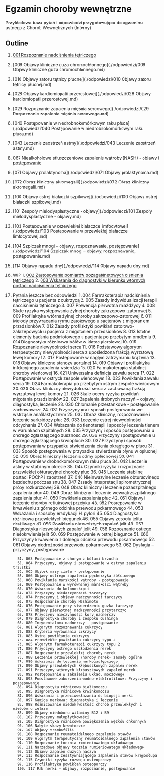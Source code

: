 # Egzamin choroby wewnętrzne

Przykładowa baza pytań i odpowiedzi przygotowująca do egzaminu ustnego z Chorób Wewnętrznych (Interny)



## Outline

1. [001 Rozpoznanie nadciśnienia tętniczego](./odpowiedzi/001-rozpoznawanie-nadcisnienia-tetniczego.md)
2. [006 Objawy kliniczne guza chromochłonnego](./odpowiedzi/006 Objawy kliniczne guza chromochłonnego.md)
3. [010 Objawy zatoru tętnicy płucnej](./odpowiedzi/010 Objawy zatoru tętnicy płucnej.md)
4. [028 Objawy kardiomiopatii przerostowej](./odpowiedzi/028 Objawy kardiomiopatii przerostowej.md)
5. [029 Rozpoznanie zapalenia mięśnia sercowego](./odpowiedzi/029 Rozpoznanie zapalenia mięśnia sercowego.md)
6. [040 Postępowanie w niedrobnokomórkowym raku płuca](./odpowiedzi/040 Postępowanie w niedrobnokomórkowym raku płuca.md)
7. [043 Leczenie zaostrzeń astmy](./odpowiedzi/043 Leczenie zaostrzeń astmy.md)
8. [067 Niealkoholowe stłuszczeniowe zapalenie wątroby (NASH) - objawy i postępowanie](./odpowiedzi/067-nash.md)
9. [071 Objawy prolaktynoma](./odpowiedzi/071 Objawy prolaktynoma.md)
10. [072 Obraz kliniczny akromegalii](./odpowiedzi/072 Obraz kliniczny akromegalii.md)
11. [100 Objawy ostrej białaczki szpikowej](./odpowiedzi/100 Objawy ostrej białaczki szpikowej.md)
12. [101 Zespoły mielodysplastyczne - objawy](./odpowiedzi/101 Zespoły mielodysplastyczne - objawy.md)
13. [103 Postępowanie w przewlekłej białaczce limfocytowej](./odpowiedzi/103 Postępowanie w przewlekłej białaczce limfocytowej.md)
14. [104 Szpiczak mnogi – objawy, rozpoznawanie, postępowanie](./odpowiedzi/104 Szpiczak mnogi – objawy, rozpoznawanie, postępowanie.md)
15. [114 Objawy napadu dny](./odpowiedzi/114 Objawy napadu dny.md)
16. WIP
          1. [002 Zastosowanie pomiarów pozagabinetowych ciśnienia tętniczego](./odpowiedzi/002-pomiary-pozagabinetowe-bp.md)
          2. [003 Wskazania do diagnostyki w kierunku wtórnych postaci nadciśnienia tętniczego](./odpowiedzi/003-wskazania-do-diagnostyki-wtornych-postaci-nt.md)
17. Pytania jeszcze bez odpowiedzi
          1. 004 Farmakoterapia nadciśnienia tętniczego u pacjenta z cukrzycą
          2. 005 Zasady indywidualizacji terapii nadciśnienia tętniczego
          3. 007 Prewencja pierwotna miażdżycy
          4. 008 Skale ryzyka występowania żylnej choroby zakrzepowo-zatorowej
          5. 009 Profilaktyka wtórna żylnej choroby zakrzepowo-zatorowej
          6. 011 Metody przywracania rytmu zatokowego u pacjentów z migotaniem przedsionków
          7. 012 Zasady profilaktyki powikłań zatorowo-zakrzepowych u pacjenta z migotaniem
              przedsionków
          8. 013 Istotne elementy badania podmiotowego u pacjenta po przebytym omdleniu
          9. 014 Diagnostyka różnicowa bólów w klatce piersiowej
          10. 015 Rozpoznanie niewydolności serca
          11. 016 Podstawowy algorytm terapeutyczny niewydolności serca z upośledzona frakcją
                 wyrzutową lewej komory
          12. 017 Postępowanie w nagłym zatrzymaniu krążenia
          13. 018 Objawy kliniczne stenozy aortalnej
          14. 019 Objawy i profilaktyka infekcyjnego zapalenia wsierdzia
          15. 020 Farmakoterapia stabilnej choroby wieńcowej
          16. 021 Uniwersalna definicja zawału serca
          17. 022 Postępowanie w ostrych zespole wieńcowym
          18. 023 Powikłania zawału serca
          19. 024 Farmakoterapia po przebytym ostrym zespole wieńcowym
          20. 025 Obraz kliniczny niewydolności serca z zachowaną frakcją wyrzutową lewej komory
          21. 026 Skale oceny ryzyka powikłań migotania przedsionków
          22. 027 Zapalenia drobnych naczyń – objawy, diagnostyka, leczenie
          23. 030 Chromanie przestankowe - postępowanie zachowawcze
          24. 031 Przyczyny oraz sposób postępowania we wstrząsie anafilaktycznym
          25. 032 Obraz kliniczny, rozpoznawanie i leczenie sarkoidozy płuc
          26. 033 Leczenie ostrej niewydolności oddychania
          27. 034 Wskazania do tlenoterapii i sposoby leczenia tlenem w warunkach szpitalnych
          28. 035 Przyczyny i sposób postępowania u chorego zgłaszającego duszność
          29. 036 Przyczyny i postępowanie u chorego zgłaszającego krwioplucie
          30. 037 Przyczyny i sposób postępowania w przypadku stwierdzenia cienia okrągłego w płucu
          31. 038 Sposób postępowania w przypadku stwierdzenia płynu w opłucnej
          32. 039 Obraz kliniczny i leczenie odmy opłucnowej
          33. 041 Postępowanie w drobnokomórkowym raku płuca
          34. 042 Leczenie astmy w stabilnym okresie
          35. 044 Czynniki ryzyka i rozpoznanie przewlekłej obturacyjnej choroby płuc
          36. 045 Leczenie stabilnej postaci POChP i zaostrzeń
          37. 046 Nieinwazyjne leczenie obturacyjnego bezdechu podczas snu
          38. 047 Zasady interpretacji spirometrycznej próby rozkurczowej
          39. 048 Obraz kliniczny i leczenie pozaszpitalnego zapalenia płuc
          40. 049 Obraz kliniczny i leczenie wewnątrzszpitalnego zapalenia płuc
          41. 050 Powikłania zapalenia płuc
          42. 051 Objawy i leczenie choroby refluksowej przełyku
          43. 052 Postępowanie w krwawieniu z górnego odcinka przewodu pokarmowego
          44. 053 Wskazania i sposoby eradykacji H. pylori
          45. 054 Diagnostyka różnicowa przewlekłych biegunek
          46. 055 Objawy zespołu jelita drażliwego
          47. 056 Powikłania nieswoistych zapaleń jelit
          48. 057 Diagnostyka nieswoistych zapaleń jelit
          49. 058 Rozpoznanie ostrego niedokrwienia jelit
          50. 059 Postępowanie w ostrej biegunce
          51. 060 Przyczyny krwawienia z dolnego odcinka przewodu pokarmowego
          52. 061 Objawy niedrożności przewodu pokarmowego
          53. 062 Dysfagia – przyczyny, postępowanie

          54. 063 Postępowanie z chorym z bólami brzucha
          55. 064 Przyczyny, objawy i postępowanie w ostrym zapaleniu trzustki
          56. 065 Ubytek masy ciała - postępowanie
          57. 066 Objawy ostrego zapalenia pęcherzyka żółciowego
          58. 068 Powikłania marskości wątroby - postępowanie
          59. 069 Postępowanie w wyrównanej marskości wątroby
          60. 070 Wskazania do kolonoskopii
          61. 073 Przyczyny niedoczynności tarczycy
          62. 074 Przyczyny i objawy nadczynności tarczycy
          63. 075 Rozpoznanie choroby Hashimoto
          64. 076 Postępowanie przy stwierdzeniu guzka tarczycy
          65. 077 Objawy pierwotnej nadczynności przytarczyc
          66. 078 Przyczyny nieczynności kory nadnerczy
          67. 079 Diagnostyka choroby i zespołu Cushinga
          68. 080 Incydentaloma nadnerczy - postępowanie
          69. 081 Algorytm rozpoznawania cukrzycy
          70. 082 Kryteria wyrównania cukrzycy
          71. 083 Ostre powikłania cukrzycy
          72. 084 Przewlekłe powikłania cukrzycy typu 2
          73. 085 Algorytm farmakoterapii cukrzycy typu 2
          74. 086 Przyczyny ostrego uszkodzenia nerek
          75. 087 Rozpoznanie przewlekłej choroby nerek
          76. 088 Leczenie przewlekłej choroby nerek- zasady ogólne
          77. 089 Wskazania do leczenia nerkozastępczego
          78. 090 Objawy przewlekłych kłębuszkowych zapaleń nerek
          79. 091 Przyczyny wtórnych kłębuszkowych zapaleń nerek
          80. 092 Postępowanie w zakażeniu układu moczowego
          81. 093 Podstawowe zaburzenia wodno-elektrolitowe: Przyczyny i postępowanie
          82. 094 Diagnostyka różnicowa białkomoczu
          83. 095 Diagnostyka różnicowa krwinkomoczu
          84. 096 Wskazania i przeciwwskazania do biopsji nerki
          85. 097 Kamica nerkowa: diagnostyka i leczenie
          86. 098 Różnicowanie niedokrwistość chorób przewlekłych i niedoboru żelaza
          87. 099 Objawy niedoboru witaminy B12 i B9
          88. 102 Przyczyny małopłytkowości
          89. 105 Diagnostyka różnicowa powiększenia węzłów chłonnych
          90. 106 Nabyte skazy krwotoczne
          91. 107 Objawy trombofilii
          92. 108 Rozpoznanie reumatoidalnego zapalenia stawów
          93. 109 Algorytm terapeutyczny reumatoidalnego zapalenia stawów
          94. 110 Rozpoznanie tocznia rumieniowatego układowego
          95. 111 Narządowe objawy tocznia rumieniowatego układowego
          96. 112 Objawy zapaleń dużych naczyń
          97. 113 Rozpoznanie zesztywniającego zapalenia stawów kręgosłupa
          98. 115 Czynniki ryzyka rozwoju osteoporozy
          99. 116 Profilaktyka powikłań osteoporozy
          100. 117 Rak nerki – objawy, rozpoznanie, postępowanie
